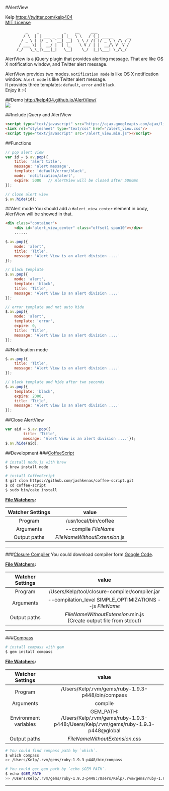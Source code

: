 #AlertView

Kelp https://twitter.com/kelp404  
[MIT License](http://www.opensource.org/licenses/mit-license.php)

```
         _    _           _    __     ___
        / \  | | ___ _ __| |_  \ \   / (_) _____      __
       / _ \ | |/ _ \ '__| __|  \ \ / /| |/ _ \ \ /\ / /
      / ___ \| |  __/ |  | |_    \ V / | |  __/\ V  V /
     /_/   \_\_|\___|_|   \__|    \_/  |_|\___| \_/\_/
```

AlertView is a jQuery plugin that provides alerting message. That are like OS X notification window, and Twitter alert message.  

AlertView provides two modes. `Notification mode` is like OS X notification window. `Alert mode` is like Twitter alert message.  
It provides three templates: `default`, `error` and `black`.  
Enjoy it :-)  


##Demo
http://kelp404.github.io/AlertView/  
<img src='https://raw.github.com/kelp404/AlertView/master/_images/00.png'/>


##Include jQuery and AlertView
```html
<script type="text/javascript" src="https://ajax.googleapis.com/ajax/libs/jquery/1.9.1/jquery.min.js"></script>
<link rel="stylesheet" type="text/css" href="/alert_view.css"/>
<script type="text/javascript" src="/alert_view.min.js"></script>
```


##Functions
```javascript
// pop alert view
var id = $.av.pop({
    title: 'alert title',
    message: 'alert message',
    template: 'default/error/black',
    mode: 'notification/alert',
    expire: 5000   // AlertView will be closed after 5000ms
});

// close alert view
$.av.hide(id);
```



##Alert mode
You should add a `#alert_view_center` element in body, AlertView will be showed in that.
```html
<div class="container">
    <div id="alert_view_center" class="offset1 span10"></div>
    ......
```
```javascript
$.av.pop({
    mode: 'alert',
    title: 'Title',
    message: 'Alert View is an alert division ....'
});

// black template
$.av.pop({
    mode: 'alert',
    template: 'black',
    title: 'Title',
    message: 'Alert View is an alert division ....'
});

// error template and not auto hide
$.av.pop({
    mode: 'alert',
    template: 'error',
    expire: 0,
    title: 'Title',
    message: 'Alert View is an alert division ....'
});
```


##Notification mode
```javascript
$.av.pop({
    title: 'Title',
    message: 'Alert View is an alert division ....'
});

// black template and hide after two seconds
$.av.pop({
    template: 'black',
    expire: 2000,
    title: 'Title',
    message: 'Alert View is an alert division ....'
});
```


##Close AlertView
```javascript
var aid = $.av.pop({
        title: 'Title',
        message: 'Alert View is an alert division ....'});
$.av.hide(aid);
```




##Development
###[CoffeeScript](http://www.opensource.org/licenses/mit-license.php)
```bash
# install node.js with brew
$ brew install node
```
```bash
# install CoffeeScript
$ git clon https://github.com/jashkenas/coffee-script.git
$ cd coffee-script
$ sudo bin/cake install
```

**[File Watchers][File Watchers]:**  

Watcher Settings  |  value 
:---------:|:---------:
Program | /usr/local/bin/coffee
Arguments | --compile $FileName$
Output paths | $FileNameWithoutExtension$.js
---



###[Closure Compiler](https://code.google.com/p/closure-compiler/)
You could download compiler form [Google Code](https://code.google.com/p/closure-compiler/wiki/BinaryDownloads?tm=2).  

**[File Watchers][File Watchers]:**  

Watcher Settings  |  value 
:---------:|:---------:
Program | /Users/Kelp/tool/closure-compiler/compiler.jar
Arguments | --compilation_level SIMPLE_OPTIMIZATIONS --js $FileName$
Output paths | $FileNameWithoutExtension$.min.js<br/>(Create output file from stdout)
---



###[Compass](https://github.com/chriseppstein/compass)
```bash
# install compass with gem
$ gem install compass
```

**[File Watchers][File Watchers]:**  

Watcher Settings  |  value 
:---------:|:---------:
Program | /Users/Kelp/.rvm/gems/ruby-1.9.3-p448/bin/compass
Arguments | compile
Environment variables | GEM_PATH:<br/>/Users/Kelp/.rvm/gems/ruby-1.9.3-p448:/Users/Kelp/.rvm/gems/ruby-1.9.3-p448@global
Output paths | $FileNameWithoutExtension$.css

```bash
# You could find compass path by `which`.
$ which compass
>> /Users/Kelp/.rvm/gems/ruby-1.9.3-p448/bin/compass
```
```bash
# You could get gem_path by `echo $GEM_PATH`.
$ echo $GEM_PATH
>> /Users/Kelp/.rvm/gems/ruby-1.9.3-p448:/Users/Kelp/.rvm/gems/ruby-1.9.3-p448@global
```
---



[File Watchers]: http://www.jetbrains.com/pycharm/webhelp/file-watchers.html


